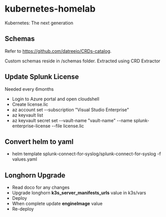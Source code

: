 # kubernetes-homelab
Kubernetes: The next generation

## Schemas

Refer to https://github.com/datreeio/CRDs-catalog.

Custom schemas reside in /schemas folder. Extracted using CRD Extractor

## Update Splunk License

Needed every 6months

* Login to Azure portal and open cloudshell
* Create license.lic
* az account set --subscription "Visual Studio Enterprise"
* az keyvault list
* az keyvault secret set --vault-name "vault-name" --name splunk-enterprise-license --file license.lic

## Convert helm to yaml
* helm template splunk-connect-for-syslog/splunk-connect-for-syslog -f values.yaml

## Longhorn Upgrade
* Read doco for any changes
* Upgrade longhorn **k3s_server_manifests_urls** value in k3s/vars
* Deploy
* When complete update **engineImage** value
* Re-deploy

